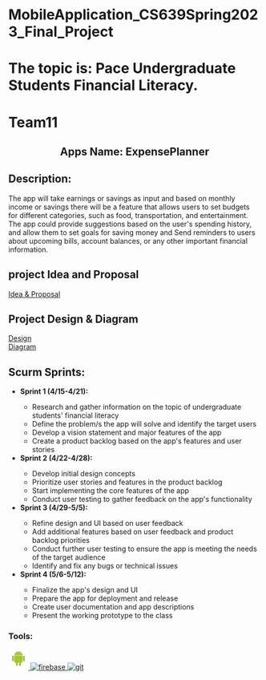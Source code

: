 # MobileApplication_CS639Spring2023_Final_Project
# The topic is: Pace Undergraduate Students Financial Literacy.
<h1 align="left">Team11</h1>
<h2 align="center">Apps Name: ExpensePlanner<h2>
<h2>Description:</h2>
<p>The app will take earnings or savings as input and based on  monthly income or savings there will be a feature that allows users to set budgets for different categories, such as food, transportation, and entertainment. The app could provide suggestions based on the user's spending history, and allow them to set goals for saving money and Send reminders to users about upcoming bills, account balances, or any other important financial information.</p>

 <h2>project Idea and Proposal</h2>
 <a href="https://docs.google.com/document/d/1SHr84sZDCYX8ukC5oxG8gsNXM0fObPc1V4KU9qZtBS0/edit?usp=sharing">Idea & Proposal</a>
 <h2>Project Design & Diagram</h2>
 <a href="https://docs.google.com/document/d/1JuigZ5JX_0XAp217VIQirpbRFhrgb2NJ/edit?usp=share_link&ouid=115479952368362752908&rtpof=true&sd=true">Design</a>
 </br>
 <a href="https://drive.google.com/file/d/1PVrBvYp1MSmkw11RnukLRKs8OMn6_4s8/view?usp=share_link">Diagram</a>
<h2>Scurm Sprints:</h2>
<ul>
  <li><strong>Sprint 1 (4/15-4/21):</strong></li>
  <ul>
    <li>Research and gather information on the topic of undergraduate students' financial literacy</li>
    <li>Define the problem/s the app will solve and identify the target users</li>
    <li>Develop a vision statement and major features of the app</li>
    <li>Create a product backlog based on the app's features and user stories</li>
  </ul>
  <li><strong>Sprint 2 (4/22-4/28):</strong></li>
  <ul>
    <li>Develop initial design concepts</li>
    <li>Prioritize user stories and features in the product backlog</li>
    <li>Start implementing the core features of the app</li>
    <li>Conduct user testing to gather feedback on the app's functionality</li>
  </ul>
  <li><strong>Sprint 3 (4/29-5/5):</strong></li>
  <ul>
    <li>Refine design and UI based on user feedback</li>
    <li>Add additional features based on user feedback and product backlog priorities</li>
    <li>Conduct further user testing to ensure the app is meeting the needs of the target audience</li>
    <li>Identify and fix any bugs or technical issues</li>
  </ul>
  <li><strong>Sprint 4 (5/6-5/12):</strong></li>
  <ul>
    <li>Finalize the app's design and UI</li>
    <li>Prepare the app for deployment and release</li>
    <li>Create user documentation and app descriptions</li>
    <li>Present the working prototype to the class</li>
  </ul>
</ul>



<h3 align="left">Tools:</h3>
<p align="left">
 <a href="https://developer.android.com" target="_blank" rel="noreferrer">
 <img src="https://raw.githubusercontent.com/devicons/devicon/master/icons/android/android-original-wordmark.svg" alt="android" width="40" height="40"/>
 </a> 
 <a href="https://firebase.google.com/" target="_blank" rel="noreferrer"> 
 <img src="https://www.vectorlogo.zone/logos/firebase/firebase-icon.svg" alt="firebase" width="40" height="40"/> 
 </a> 
 <a href="https://git-scm.com/" target="_blank" rel="noreferrer"> 
  <img src="https://www.vectorlogo.zone/logos/git-scm/git-scm-icon.svg" alt="git" width="40" height="40"/> 
 </a> 
 </p>




